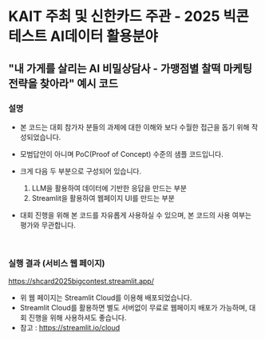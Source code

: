 # KAIT 주최 및 신한카드 주관 - 2025 빅콘테스트 AI데이터 활용분야
## "내 가게를 살리는 AI 비밀상담사 - 가맹점별 찰떡 마케팅 전략을 찾아라" 예시 코드

### 설명
- 본 코드는 대회 참가자 분들의 과제에 대한 이해와 보다 수월한 접근을 돕기 위해 작성되었습니다.
- 모범답안이 아니며 PoC(Proof of Concept) 수준의 샘플 코드입니다.
- 크게 다음 두 부분으로 구성되어 있습니다.
  
  1) LLM을 활용하여 데이터에 기반한 응답을 만드는 부분
  2) Streamlit을 활용하여 웹페이지 UI를 만드는 부분
- 대회 진행을 위해 본 코드를 자유롭게 사용하실 수 있으며, 본 코드의 사용 여부는 평가와 무관합니다.

<br>

### 실행 결과 (서비스 웹 페이지)
https://shcard2025bigcontest.streamlit.app/

- 위 웹 페이지는 Streamlit Cloud를 이용해 배포되었습니다.
- Streamlit Cloud를 활용하면 별도 서버없이 무료로 웹페이지 배포가 가능하며, 대회 진행을 위해 사용하셔도 좋습니다.
- 참고 : https://streamlit.io/cloud
